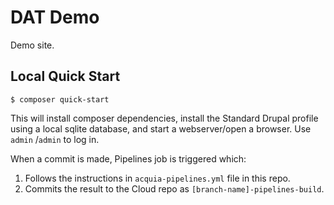 # DAT Demo
Demo site.

## Local Quick Start
```
$ composer quick-start
```
This will install composer dependencies, install the Standard Drupal profile
using a local sqlite database, and start a webserver/open a browser. Use `admin`
/`admin` to log in.

When a commit is made, Pipelines job is triggered which:

1. Follows the instructions in `acquia-pipelines.yml` file in this repo.
2. Commits the result to the Cloud repo as `[branch-name]-pipelines-build`.
 